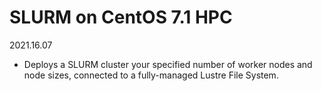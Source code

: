 # SLURM on CentOS 7.1 HPC 
2021.16.07
* Deploys a SLURM cluster your specified number of worker nodes and node sizes, connected to a fully-managed Lustre File System.
